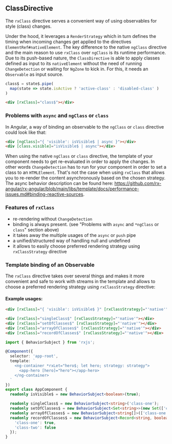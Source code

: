 ## ClassDirective

The `rxClass` directive serves a convenient way of using observables for style (class) changes.

Under the hood, it leverages a `RenderStrategy` which in turn defines the timing when incoming changes get applied to the directives `ElementRef#nativeElement`. The key difference to the native `ngClass` directive and the main reason to use `rxClass` over `ngClass` is its runtime performance. Due to its push-based nature, the `ClassDirective` is able to apply classes defined as input to its `nativeElement` without the need of running `ChangeDetection` or waiting for `NgZone` to kick in.
For this, it needs an `Observable` as input source.
```typescript
class$ = state$.pipe(
  map(state => state.isActive ? 'active-class' : 'disabled-class' )
)
```
```html
<div [rxClass]="class$"></div>
```

### Problems with `async` and `ngClass` or `class`

In Angular, a way of binding an observable to the `ngClass` or `class` directive could look like that:

```html
<div [ngClass]="{ 'visible': isVisible$ | async }"></div>
<div [class.visible]="isVisible$ | async"></div>
```

When using the native `ngClass` or `class` directive, the template of your component needs to get re-evaluated in order to apply the changes. In other words `ChangeDetection` has to run for your component in order to set a class to an `HTMLElement`.
That's not the case when using `rxClass` that allows you to re-render the content asynchronously based on the chosen strategy.  The async behavior description can be found here: https://github.com/rx-angular/rx-angular/blob/main/libs/template/docs/performance-issues.md#binding-reactive-sources.

### Features of `rxClass`

- re-rendering without `ChangeDetection`
- binding is always present. (see "Problems with `async` and `*ngClass` or `class`" section above)
- it takes away the multiple usages of the `async` or `push` pipe
- a unified/structured way of handling null and undefined
- it allows to easily choose preferred rendering strategy using `rxClassStrategy` directive

### Template binding of an Observable

The `rxClass` directive takes over several things and makes it more convenient and safe to work with streams in the
template and allows to choose a preferred rendering strategy using `rxClassStrategy` directive:

#### Example usages:

```html
<div [rxClass]="{ 'visible': isVisible$ }" [rxClassStrategy]="'native'"></div>

<div [rxClass]="singleClass$" [rxClassStrategy]="'native'"></div>
<div [rxClass]="setOfClasses$" [rxClassStrategy]="'native'"></div>
<div [rxClass]="arrayOfClasses$" [rxClassStrategy]="'native'"></div>
<div [rxClass]="recordOfClasses$" [rxClassStrategy]="'native'"></div>
```

```TypeScript
import { BehaviorSubject } from 'rxjs';

@Component({
  selector: 'app-root',
  template: `
    <ng-container *rxLet="hero$; let hero; strategy: strategy">
      <app-hero [hero]="hero"></app-hero>
    </ng-container>
  `
})
export class AppComponent {
  readonly isVisible$ = new BehaviorSubject<boolean>(true);

  readonly singleClass$ = new BehaviorSubject<string>('class-one');
  readonly setOfClasses$ = new BehaviorSubject<Set<string>>(new Set(['class-one', 'class-two']));
  readonly arrayOfClasses$ = new BehaviorSubject<string[]>(['class-one', 'class-two']);
  readonly recordOfClasses$ = new BehaviorSubject<Record<string, boolean>>({
    'class-one': true,
    'class-two': false
  });
}
```
